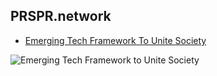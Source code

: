## PRSPR.network 

- [Emerging Tech Framework To Unite Society](//prspr.network/pdf/emerging-tech-framework-to-unite-society.pdf)

<img src="//prspr.network/pdf/emerging_1.jpg"
     alt="Emerging Tech Framework to Unite Society"
     style="float: center; margin-right: 10px;" />